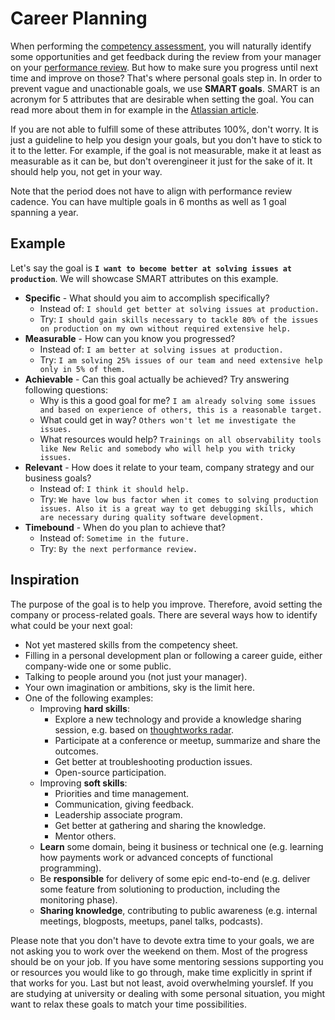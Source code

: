 # Career Planning

When performing the [competency assessment](competency-assessment.md), you will naturally identify some opportunities and get feedback during the review from your manager on your [performance review](meetings/performance-review.md). But how to make sure you progress until next time and improve on those? That's where personal goals step in. In order to prevent vague and unactionable goals, we use **SMART goals**. SMART is an acronym for 5 attributes that are desirable when setting the goal. You can read more about them in for example in the [Atlassian article](https://www.atlassian.com/blog/productivity/how-to-write-smart-goals).

If you are not able to fulfill some of these attributes 100%, don't worry. It is just a guideline to help you design your goals, but you don't have to stick to it to the letter. For example, if the goal is not measurable, make it at least as measurable as it can be, but don't overengineer it just for the sake of it. It should help you, not get in your way.

Note that the period does not have to align with performance review cadence. You can have multiple goals in 6 months as well as 1 goal spanning a year.

## Example

Let's say the goal is **`I want to become better at solving issues at production`**. We will showcase SMART attributes on this example.

- **Specific** - What should you aim to accomplish specifically?
  - Instead of: `I should get better at solving issues at production.`
  - Try: `I should gain skills necessary to tackle 80% of the issues on production on my own without required extensive help.`
- **Measurable** - How can you know you progressed?
  - Instead of: `I am better at solving issues at production.`
  - Try: `I am solving 25% issues of our team and need extensive help only in 5% of them.`
- **Achievable** - Can this goal actually be achieved? Try answering following questions:
  - Why is this a good goal for me? `I am already solving some issues and based on experience of others, this is a reasonable target.`
  - What could get in way? `Others won't let me investigate the issues.`
  - What resources would help? `Trainings on all observability tools like New Relic and somebody who will help you with tricky issues.`
- **Relevant** - How does it relate to your team, company strategy and our business goals?
  - Instead of: `I think it should help.`
  - Try: `We have low bus factor when it comes to solving production issues. Also it is a great way to get debugging skills, which are necessary during quality software development.`
- **Timebound** - When do you plan to achieve that?
  - Instead of: `Sometime in the future.`
  - Try: `By the next performance review.`

## Inspiration

The purpose of the goal is to help you improve. Therefore, avoid setting the company or process-related goals. There are several ways how to identify what could be your next goal:

- Not yet mastered skills from the competency sheet.
- Filling in a personal development plan or following a career guide, either company-wide one or some public.
- Talking to people around you (not just your manager).
- Your own imagination or ambitions, sky is the limit here.
- One of the following examples:
  - Improving **hard skills**:
    - Explore a new technology and provide a knowledge sharing session, e.g. based on [thoughtworks radar](https://www.thoughtworks.com/radar).
    - Participate at a conference or meetup, summarize and share the outcomes.
    - Get better at troubleshooting production issues.
    - Open-source participation.
  - Improving **soft skills**:
    - Priorities and time management.
    - Communication, giving feedback.
    - Leadership associate program.
    - Get better at gathering and sharing the knowledge.
    - Mentor others.
  - **Learn** some domain, being it business or technical one (e.g. learning how payments work or advanced concepts of functional programming).
  - Be **responsible** for delivery of some epic end-to-end (e.g. deliver some feature from solutioning to production, including the monitoring phase).
  - **Sharing knowledge**, contributing to public awareness (e.g. internal meetings, blogposts, meetups, panel talks, podcasts).

Please note that you don't have to devote extra time to your goals, we are not asking you to work over the weekend on them. Most of the progress should be on your job. If you have some mentoring sessions supporting you or resources you would like to go through, make time explicitly in sprint if that works for you. Last but not least, avoid overwhelming yourslef. If you are studying at university or dealing with some personal situation, you might want to relax these goals to match your time possibilities.
